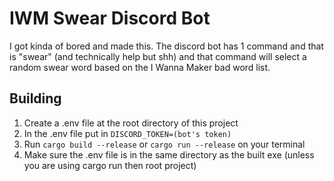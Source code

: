 # IWM Swear Discord Bot
I got kinda of bored and made this. The discord bot has 1 command and that is "swear" (and technically help but shh) and that command will select a random swear word based on the I Wanna Maker bad word list.

## Building
1. Create a .env file at the root directory of this project
2. In the .env file put in `DISCORD_TOKEN=(bot's token)`
3. Run ``cargo build --release`` or ``cargo run --release`` on your terminal
4. Make sure the .env file is in the same directory as the built exe (unless you are using cargo run then root project)